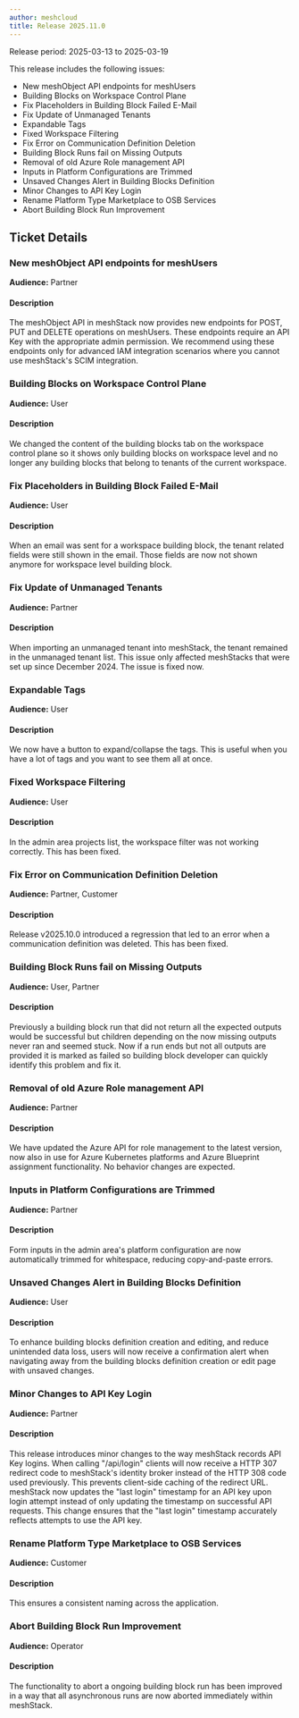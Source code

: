 ```yaml
---
author: meshcloud
title: Release 2025.11.0
---
```


Release period: 2025-03-13 to 2025-03-19

This release includes the following issues:
* New meshObject API endpoints for meshUsers
* Building Blocks on Workspace Control Plane
* Fix Placeholders in Building Block Failed E-Mail
* Fix Update of Unmanaged Tenants
* Expandable Tags
* Fixed Workspace Filtering
* Fix Error on Communication Definition Deletion
* Building Block Runs fail on Missing Outputs
* Removal of old Azure Role management API
* Inputs in Platform Configurations are Trimmed
* Unsaved Changes Alert in Building Blocks Definition
* Minor Changes to API Key Login
* Rename Platform Type Marketplace to OSB Services
* Abort Building Block Run Improvement
<!--truncate-->

## Ticket Details
### New meshObject API endpoints for meshUsers
**Audience:** Partner


#### Description
The meshObject API in meshStack now provides new endpoints for POST, PUT and DELETE operations on meshUsers. 
These endpoints require an API Key with the appropriate admin permission. 
We recommend using these endpoints only for advanced IAM integration scenarios where you cannot use meshStack's SCIM integration.

### Building Blocks on Workspace Control Plane
**Audience:** User


#### Description
We changed the content of the building blocks tab on the workspace control plane
so it shows only building blocks on workspace level and no longer any building blocks
that belong to tenants of the current workspace.

### Fix Placeholders in Building Block Failed E-Mail
**Audience:** User


#### Description
When an email was sent for a workspace building block, the tenant related fields were still shown in the email.
Those fields are now not shown anymore for workspace level building block.

### Fix Update of Unmanaged Tenants
**Audience:** Partner


#### Description
When importing an unmanaged tenant into meshStack, the tenant remained in the unmanaged tenant list.
This issue only affected meshStacks that were set up since December 2024. The issue is fixed now.

### Expandable Tags
**Audience:** User


#### Description
We now have a button to expand/collapse the tags. This is useful when you have a lot of tags and you want to see them all at once.

### Fixed Workspace Filtering
**Audience:** User


#### Description
In the admin area projects list, the workspace filter was not working correctly. This has been fixed.

### Fix Error on Communication Definition Deletion
**Audience:** Partner, Customer


#### Description
Release v2025.10.0 introduced a regression that led to an error when a communication definition was deleted.
This has been fixed.

### Building Block Runs fail on Missing Outputs
**Audience:** User, Partner


#### Description
Previously a building block run that did not return all the expected outputs would be successful
but children depending on the now missing outputs never ran and seemed stuck.
Now if a run ends but not all outputs are provided it is marked as failed so building block developer
can quickly identify this problem and fix it.

### Removal of old Azure Role management API
**Audience:** Partner


#### Description
We have updated the Azure API for role management to the latest version, now also in use for 
Azure Kubernetes platforms and Azure Blueprint assignment functionality. No behavior changes are expected.

### Inputs in Platform Configurations are Trimmed
**Audience:** Partner


#### Description
Form inputs in the admin area's platform configuration are now automatically 
trimmed for whitespace, reducing copy-and-paste errors.

### Unsaved Changes Alert in Building Blocks Definition
**Audience:** User


#### Description
To enhance building blocks definition creation and editing, and reduce unintended data loss, users will now receive a confirmation 
alert when navigating away from the building blocks definition creation or edit page with unsaved changes.

### Minor Changes to API Key Login
**Audience:** Partner


#### Description
This release introduces minor changes to the way meshStack records API Key logins.
When calling "/api/login" clients will now receive a HTTP 307 redirect code to meshStack's identity broker
instead of the HTTP 308 code used previously. This prevents client-side caching of the redirect URL.
meshStack now updates the "last login" timestamp for an API key upon login attempt instead of only updating the timestamp
on successful API requests. This change ensures that the "last login" timestamp accurately reflects attempts to use the API key.

### Rename Platform Type Marketplace to OSB Services
**Audience:** Customer


#### Description
This ensures a consistent naming across the application.

### Abort Building Block Run Improvement
**Audience:** Operator


#### Description
The functionality to abort a ongoing building block run
has been improved in a way that all asynchronous runs are 
now aborted immediately within meshStack.

